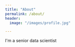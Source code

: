 ```yaml
---
title: "About"
permalink: /about/
header:
  image: "/images/profile.jpg"

---
```


I'm a senior data scientist